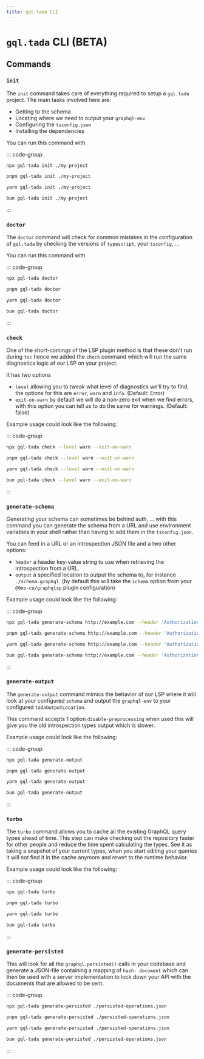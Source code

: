 ```yaml
---
title: gql.tada CLI
---
```


# `gql.tada` CLI (BETA)

## Commands

### `init`

The `init` command takes care of everything required to setup a `gql.tada`
project. The main tasks involved here are:

- Getting to the schema
- Locating where we need to output your `graphql-env`
- Configuring the `tsconfig.json`
- Installing the dependencies

You can run this command with

::: code-group

```sh [npm]
npx gql-tada init ./my-project
```

```sh [pnpm]
pnpm gql-tada init ./my-project
```

```sh [yarn]
yarn gql-tada init ./my-project
```

```sh [bun]
bun gql-tada init ./my-project
```

:::

### `doctor`

The `doctor` command will check for common mistakes in the configuration of `gql.tada`
by checking the versions of `typescript`, your `tsconfig`, ...

You can run this command with

::: code-group

```sh [npm]
npx gql-tada doctor
```

```sh [pnpm]
pnpm gql-tada doctor
```

```sh [yarn]
yarn gql-tada doctor
```

```sh [bun]
bun gql-tada doctor
```

:::

### `check`

One of the short-comings of the LSP plugin method is that these don't run during `tsc`
hence we added the `check` command which will run the same diagnostics logic of our LSP
on your project.

It has two options

- `level` allowing you to tweak what level of diagnostics we'll try to find, the options for this are `error`, `warn` and `info`. (Default: Error)
- `exit-on-warn` by default we will do a non-zero exit when we find errors, with this option you can tell us to do the same for warnings. (Default: false)

Example usage could look like the following:

::: code-group

```sh [npm]
npx gql-tada check --level warn --exit-on-warn
```

```sh [pnpm]
pnpm gql-tada check --level warn --exit-on-warn
```

```sh [yarn]
yarn gql-tada check --level warn --exit-on-warn
```

```sh [bun]
bun gql-tada check --level warn --exit-on-warn
```

:::

### `generate-schema`

Generating your schema can sometimes be behind auth, ... with this command you can
generate the schema from a URL and use environment variables in your shell rather than
having to add them in the `tsconfig.json`.

You can feed in a URL or an introspection JSON file and a two other options:

- `header` a header key-value string to use when retrieving the introspection from a URL.
- `output` a specified location to output the schema to, for instance `./schema.graphql`. (by default this will take the `schema` option from your `@0no-co/graphqlsp` plugin configuration)

Example usage could look like the following:

::: code-group

```sh [npm]
npx gql-tada generate-schema http://example.com --header 'Authorization: Bearer token'
```

```sh [pnpm]
pnpm gql-tada generate-schema http://example.com --header 'Authorization: Bearer token'
```

```sh [yarn]
yarn gql-tada generate-schema http://example.com --header 'Authorization: Bearer token'
```

```sh [bun]
bun gql-tada generate-schema http://example.com --header 'Authorization: Bearer token'
```

:::

### `generate-output`

The `generate-output` command mimics the behavior of our LSP where it will look at
your configured `schema` and output the `graphql-env` to your configured
`tadaOutputLocation`.

This command accepts 1 option `disable-preprocessing` when used this will give you the
old introspection types output which is slower.

Example usage could look like the following:

::: code-group

```sh [npm]
npx gql-tada generate-output
```

```sh [pnpm]
pnpm gql-tada generate-output
```

```sh [yarn]
yarn gql-tada generate-output
```

```sh [bun]
bun gql-tada generate-output
```

:::

### `turbo`

The `turbo` command allows you to cache all the existing GraphQL query types ahead
of time. This step can make checking out the repository faster for other people and
reduce the time spent calculating the types. See it as taking a snapshot of your
current types, when you start editing your queries it will not find it in the cache
anymore and revert to the runtime behavior.

Example usage could look like the following:

::: code-group

```sh [npm]
npx gql-tada turbo
```

```sh [pnpm]
pnpm gql-tada turbo
```

```sh [yarn]
yarn gql-tada turbo
```

```sh [bun]
bun gql-tada turbo
```

:::

### `generate-persisted`

This will look for all the `graphql.persisted()` calls in your codebase and generate
a JSON-file containing a mapping of `hash: document` which can then be used with
a server implementation to lock down your API with the documents that are allowed
to be sent.

::: code-group

```sh [npm]
npx gql-tada generate-persisted ./persisted-operations.json
```

```sh [pnpm]
pnpm gql-tada generate-persisted ./persisted-operations.json
```

```sh [yarn]
yarn gql-tada generate-persisted ./persisted-operations.json
```

```sh [bun]
bun gql-tada generate-persisted ./persisted-operations.json
```

:::
